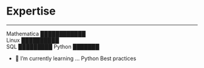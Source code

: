 
#  Expertise
--------------------
Mathematica                ████████████  
Linux                      ██████████   
SQL                        █████████ 
Python                     ███████   

- 🌱 I’m currently learning ... Python Best practices
